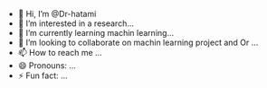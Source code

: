 - 👋 Hi, I’m @Dr-hatami
- 👀 I’m interested in a research...
- 🌱 I’m currently learning machin learning...
- 💞️ I’m looking to collaborate on machin learning project and Or ...
- 📫 How to reach me ...
- 😄 Pronouns: ...
- ⚡ Fun fact: ...

<!---
Dr-hatami/Dr-hatami is a ✨ special ✨ repository because its `README.md` (this file) appears on your GitHub profile.
You can click the Preview link to take a look at your changes.
--->
